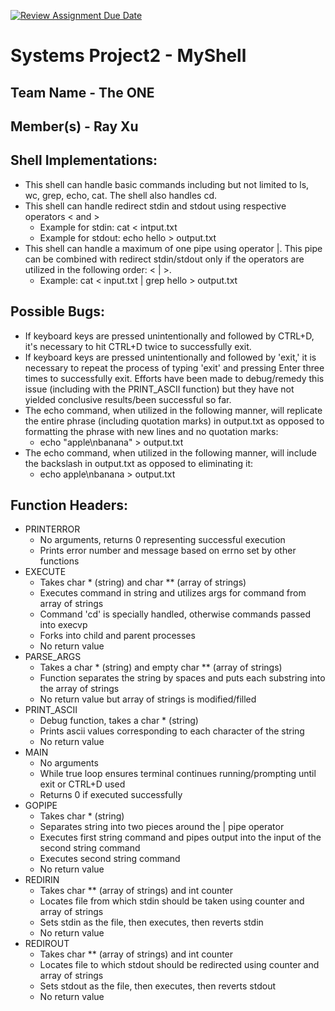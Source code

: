 [![Review Assignment Due Date](https://classroom.github.com/assets/deadline-readme-button-22041afd0340ce965d47ae6ef1cefeee28c7c493a6346c4f15d667ab976d596c.svg)](https://classroom.github.com/a/Tfg6waJb)
# Systems Project2 - MyShell

## Team Name - The ONE
## Member(s) - Ray Xu

## Shell Implementations:
- This shell can handle basic commands including but not limited to ls, wc, grep, echo, cat. The shell also handles cd.
- This shell can handle redirect stdin and stdout using respective operators < and >
    - Example for stdin: cat < intput.txt
    - Example for stdout: echo hello > output.txt
- This shell can handle a maximum of one pipe using operator |. This pipe can be combined with redirect stdin/stdout only if the operators are utilized in the following order: < | >.
    - Example: cat < input.txt | grep hello > output.txt

## Possible Bugs:
- If keyboard keys are pressed unintentionally and followed by CTRL+D, it's necessary to hit CTRL+D twice to successfully exit.
- If keyboard keys are pressed unintentionally and followed by 'exit,' it is necessary to repeat the process of typing 'exit' and pressing Enter three times to successfully exit. Efforts have been made to debug/remedy this issue (including with the PRINT_ASCII function) but they have not yielded conclusive results/been successful so far.
- The echo command, when utilized in the following manner, will replicate the entire phrase (including quotation marks) in output.txt as opposed to formatting the phrase with new lines and no quotation marks:
    - echo "apple\nbanana" > output.txt
- The echo command, when utilized in the following manner, will include the backslash in output.txt as opposed to eliminating it:
    - echo apple\nbanana > output.txt

## Function Headers:
- PRINTERROR
    - No arguments, returns 0 representing successful execution
    - Prints error number and message based on errno set by other functions
- EXECUTE
    - Takes char * (string) and char ** (array of strings)
    - Executes command in string and utilizes args for command from array of strings
    - Command 'cd' is specially handled, otherwise commands passed into execvp
    - Forks into child and parent processes
    - No return value
- PARSE_ARGS
    - Takes a char * (string) and empty char ** (array of strings)
    - Function separates the string by spaces and puts each substring into the array of strings
    - No return value but array of strings is modified/filled
- PRINT_ASCII
    - Debug function, takes a char * (string)
    - Prints ascii values corresponding to each character of the string
    - No return value
- MAIN
    - No arguments
    - While true loop ensures terminal continues running/prompting until exit or CTRL+D used
    - Returns 0 if executed successfully
- GOPIPE
  - Takes char * (string)
  - Separates string into two pieces around the | pipe operator
  - Executes first string command and pipes output into the input of the second string command
  - Executes second string command
  - No return value
- REDIRIN
    - Takes char ** (array of strings) and int counter
    - Locates file from which stdin should be taken using counter and array of strings
    - Sets stdin as the file, then executes, then reverts stdin
    - No return value
- REDIROUT
    - Takes char ** (array of strings) and int counter
    - Locates file to which stdout should be redirected using counter and array of strings
    - Sets stdout as the file, then executes, then reverts stdout
    - No return value

